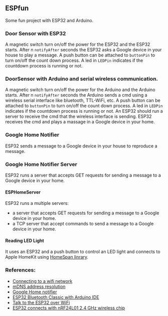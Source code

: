 ## ESPfun

Some fun project with ESP32 and Arduino.

### Door Sensor with ESP32

A magnetic switch turn on/off the power for the ESP32 and the ESP32 starts. After n `notifyAfter` seconds the ESP32 asks a Google device in your house to play a message. A push button can be attached to `buttonPin` to turn on/off the count down process. A led in `LEDPin` indicates if the countdown process is running or not.

### DoorSensor with Arduino and serial wireless communication.

A magnetic switch turn on/off the power for the Arduino and the Arduino starts.  After n `notifyAfter` seconds the Arduino sends a cmd using a wireless serial interface like bluetooth, TTL-WiFi, etc. A push button can be attached to `buttonPin` to turn on/off the count down process. A led in `LEDPin` indicates if the countdown process is running or not. An ESP32 should run a server to receive the cmd that the wireless interface is sending. ESP32 receives the cmd and plays a massage in a Google device in your home.

### Google Home Notifier

ESP32 sends a message to a Google device in your house to reproduce a message.

### Google Home Notifier Server

ESP32 runs a server that accepts GET requests for sending a message to a Google device in your home.

####  ESPHomeServer

ESP32 runs a multiple servers:

* a server that accepts GET requests for sending a message to a Google device in your home.
* a TCP server that accept commands to send a message
to a Google device in your home.

#### Reading LED Light

It uses an ESP32 and a push button to control an LED light and connects to Apple HomeKit using [HomeSpan linrary](https://github.com/HomeSpan/HomeSpan).

### References:

- [Connecting to a wifi network](https://techtutorialsx.com/2017/04/24/esp32-connecting-to-a-wifi-network/)
- [mDNS address resolution](https://techtutorialsx.com/2020/04/17/esp32-mdns-address-resolution/)
- [Google Home notifier](https://github.com/horihiro/esp8266-google-home-notifier)
- [ESP32 Bluetooth Classic with Arduino IDE](https://randomnerdtutorials.com/esp32-bluetooth-classic-arduino-ide/)
- [Talk to the ESP32 over WiFi](https://www.megunolink.com/articles/wireless/talk-esp32-over-wifi/)
- [ESP32 connects with nRF24L01 2.4 GHz wireless chip](http://www.iotsharing.com/2018/03/esp-and-raspberry-connect-with-nrf24l01.html)

